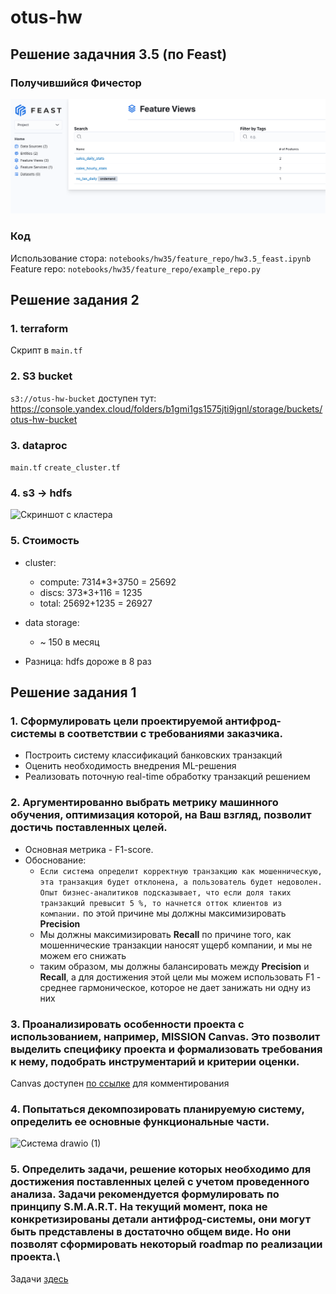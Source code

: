 # otus-hw

## Решение задачния 3.5 (по Feast)

### Получившийся Фичестор

![Получившийся Фичестор](resources/feast-ui.png)

### Код

Использование стора: ```notebooks/hw35/feature_repo/hw3.5_feast.ipynb```
Feature repo: ```notebooks/hw35/feature_repo/example_repo.py```

## Решение задания 2

### 1. terraform

Скрипт в ```main.tf```

### 2. S3 bucket

```s3://otus-hw-bucket``` доступен тут: https://console.yandex.cloud/folders/b1gmi1gs1575jti9jgnl/storage/buckets/otus-hw-bucket

### 3. dataproc

```main.tf```
```create_cluster.tf```

### 4. s3 -> hdfs

![Скриншот с кластера](resources/hdfs.png)

### 5. Стоимость

* cluster:
  * compute:
  7314*3+3750 = 25692
  * discs:
  373*3+116 = 1235
  * total:
  25692+1235 = 26927

* data storage:
  * ~ 150 в месяц
* Разница: hdfs дороже в 8 раз


## Решение задания 1

### 1. Сформулировать цели проектируемой антифрод-системы в соответствии с требованиями заказчика.
* Построить систему классификаций банковских транзакций
* Оценить необходимость внедрения ML-решения
* Реализовать поточную real-time обработку транзакций решением
### 2. Аргументированно выбрать метрику машинного обучения, оптимизация которой, на Ваш взгляд, позволит достичь поставленных целей.
* Основная метрика - F1-score.
* Обоснование:
  *  `Если система определит корректную транзакцию как мошенническую, эта транзакция будет отклонена, а пользователь будет недоволен. Опыт бизнес-аналитиков подсказывает, что если доля таких транзакций превысит 5 %, то начнется отток клиентов из компании.` по этой причине мы должны максимизировать **Precision**
  *  Мы должны максимизировать **Recall** по причине того, как мошеннические транзакции наносят ущерб компании, и мы не можем его снижать
  *  таким образом, мы должны балансировать между **Precision** и **Recall**, а для достижения этой цели мы можем использовать F1 - среднее гармоническое, которое не дает занижать ни одну из них
### 3. Проанализировать особенности проекта с использованием, например, MISSION Canvas. Это позволит выделить специфику проекта и формализовать требования к нему, подобрать инструментарий и критерии оценки.
Canvas доступен [по ссылке](https://docs.google.com/document/d/1BMTitj8REHeTk6tfza9Hl9mgKA2stgXscpTj7-QI0Ds/edit?usp=sharing) для комментирования
### 4. Попытаться декомпозировать планируемую систему, определить ее основные функциональные части.

![Система drawio (1)](https://github.com/user-attachments/assets/c1c314a1-4b65-4e56-901c-793a3aa0f31e)

### 5. Определить задачи, решение которых необходимо для достижения поставленных целей с учетом проведенного анализа. Задачи рекомендуется формулировать по принципу S.M.A.R.T. На текущий момент, пока не конкретизированы детали антифрод-системы, они могут быть представлены в достаточно общем виде. Но они позволят сформировать некоторый roadmap по реализации проекта.\

Задачи [здесь](https://github.com/users/zhukov-msu/projects/1)
